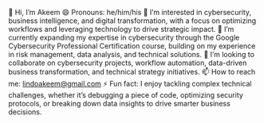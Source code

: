 👋 Hi, I’m Akeem
😄 Pronouns: he/him/his
👀 I’m interested in cybersecurity, business intelligence, and digital transformation, with a focus on optimizing workflows and leveraging technology to drive strategic impact.
🌱 I’m currently expanding my expertise in cybersecurity through the Google Cybersecurity Professional Certification course, building on my experience in risk management, data analysis, and technical solutions.
🤝 I’m looking to collaborate on cybersecurity projects, workflow automation, data-driven business transformation, and technical strategy initiatives.
📫 How to reach me: lindoakeem@gmail.com
⚡ Fun fact: I enjoy tackling complex technical challenges, whether it’s debugging a piece of code, optimizing security protocols, or breaking down data insights to drive smarter business decisions.
<!---
Alindo96/Alindo96 is a ✨ special ✨ repository because its `README.md` (this file) appears on your GitHub profile.
You can click the Preview link to take a look at your changes.
--->
